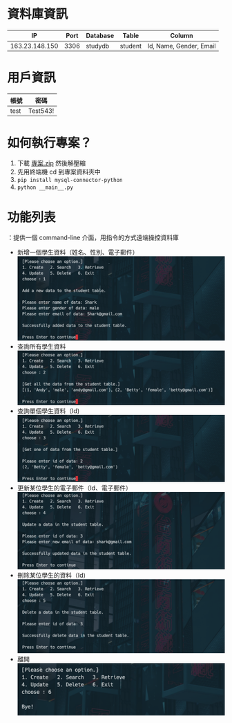 # 資料庫資訊
| IP             | Port | Database | Table   | Column                  |
|----------------|------|----------|---------|-------------------------|
| 163.23.148.150 | 3306 | studydb  | student | Id, Name, Gender, Email |

# 用戶資訊

| 帳號   | 密碼       |
|------|----------| 
| test | Test543! |

# 如何執行專案？
1. 下載 [專案.zip](https://github.com/sharkfoolish/remote-database/archive/refs/heads/main.zip) 然後解壓縮
2. 先用終端機 cd 到專案資料夾中
3. `pip install mysql-connector-python`
4. `python __main__.py`


# 功能列表
：提供一個 command-line 介面，用指令的方式遠端操控資料庫
- 新增一個學生資料（姓名、性別、電子郵件）
![create](1.png)
- 查詢所有學生資料
![search](2.png)
- 查詢單個學生資料（Id)
![retrieve](3.png)
- 更新某位學生的電子郵件（Id、電子郵件）
![update](4.png)
- 刪除某位學生的資料（Id)
![delete](5.png)
- 離開
![exit](6.png)

